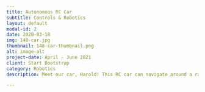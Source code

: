 ```yaml
---
title: Autonomous RC Car
subtitle: Controls & Robotics
layout: default
modal-id: 2
date: 2020-03-18
img: 148-car.jpg
thumbnail: 148-car-thumbnail.png
alt: image-alt
project-date: April - June 2021
client: Start Bootstrap
category: Robotics
description: Meet our car, Harold! This RC car can navigate around a race track autonomously using ROS, OpenCV, and PID Control - all run on a Jetson Nano. The car can be controlled using an app that has the ability to command it to stop, go, and adjust the PID gains for smooth driving.

---
```

